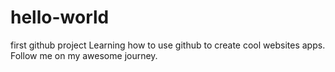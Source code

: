 # hello-world
first github project
Learning how to use github to create cool websites apps. Follow me on my awesome journey.
